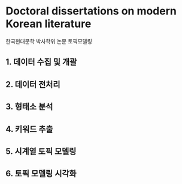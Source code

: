 # Doctoral dissertations on modern Korean literature
한국현대문학 박사학위 논문 토픽모델링

## 1. 데이터 수집 및 개괄

## 2. 데이터 전처리

## 3. 형태소 분석

## 4. 키워드 추출

## 5. 시계열 토픽 모델링

## 6. 토픽 모델링 시각화
